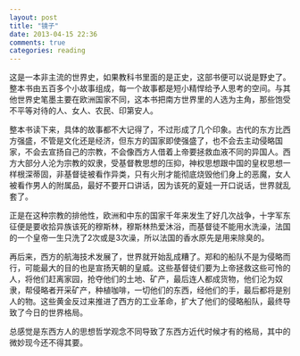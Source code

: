 ```yaml
---
layout: post
title: "镜子"
date: 2013-04-15 22:36
comments: true
categories: reading
---
```

这是一本非主流的世界史，如果教科书里面的是正史，这部书便可以说是野史了。整本书由五百多个小故事组成，每一个故事都是短小精悍给予人思考的空间。与其他世界史笔墨主要在欧洲国家不同，这本书把南方世界里的人选为主角，那些饱受不平等对待的人、女人、农民、印第安人。

整本书读下来，具体的故事都不大记得了，不过形成了几个印象。古代的东方比西方强盛，不管是文化还是经济，但东方的国家即使强盛了，也不会去主动侵略国家，不会去宣扬自己的宗教，不会像西方人借着上帝要拯救血液不同的异国人。西方大部分人沦为宗教的奴隶，受基督教思想的压抑，神权思想跟中国的皇权思想一样根深蒂固，非基督徒被看作异类，只有火刑才能彻底烧毁他们身上的恶魔，女人被看作男人的附属品，最好不要开口讲话，因为该死的夏娃一开口说话，世界就乱套了。

正是在这种宗教的排他性，欧洲和中东的国家千年来发生了好几次战争，十字军东征便是要收拾异族该死的穆斯林，穆斯林热爱沐浴，而基督徒不能用水洗澡，法国的一个皇帝一生只洗了2次或是3次澡，所以法国的香水原先是用来除臭的。

再后来，西方的航海技术发展了，世界就开始乱成糟了。郑和的船队不是为侵略而行，可能最大的目的也是宣扬天朝的皇威。这些基督徒们要为上帝拯救这些可怜的人，将他们赶离家园，抢夺他们的土地、矿产，最后连人都成货物，他们沦为奴隶，帮侵略者开采矿产，种植咖啡，一切他们的东西，经他们的手，最后都将是别人的物。这些黄金反过来推进了西方的工业革命，扩大了他们的侵略船队，最终导致了今日的世界格局。

总感觉是东西方人的思想哲学观念不同导致了东西方近代时候才有的格局，其中的微妙现今还不得其要。


